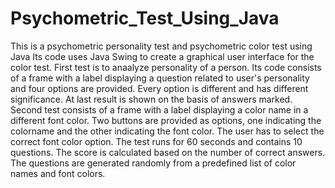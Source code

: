 # Psychometric_Test_Using_Java
This is a psychometric personality test and psychometric color test using Java
Its code uses Java Swing to create a graphical user interface for the color test. 
First test is to anaalyze personality of a person. Its code consists of a frame with a label displaying a question related to user's personality and four options are provided. Every option is different and has different significance. At last result is shown on the basis of answers marked.
Second test consists of a frame with a label displaying a color name in a different font color. Two buttons are provided as options, one indicating the colorname and the other indicating the font color. The user has to select the correct font color option.
The test runs for 60 seconds and contains 10 questions. The score is calculated based on the number of correct answers. The questions are generated randomly from a predefined list of color names and font colors.
